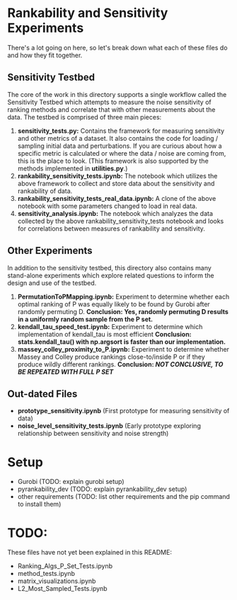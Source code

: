 # Rankability and Sensitivity Experiments

There's a lot going on here, so let's break down what each of these files do and how they fit together.

## Sensitivity Testbed

The core of the work in this directory supports a single workflow called the Sensitivity Testbed which attempts to measure the noise sensitivity of ranking methods and correlate that with other measurements about the data. The testbed is comprised of three main pieces:

1. **sensitivity_tests.py:** Contains the framework for measuring sensitivity and other metrics of a dataset. It also contains the code for loading / sampling initial data and perturbations. If you are curious about how a specific metric is calculated or where the data / noise are coming from, this is the place to look. (This framework is also supported by the methods implemented in **utilities.py**.)
2. **rankability_sensitivity_tests.ipynb:** The notebook which utilizes the above framework to collect and store data about the sensitivity and rankability of data.
3. **rankability_sensitivity_tests_real_data.ipynb:** A clone of the above notebook with some parameters changed to load in real data.
4. **sensitivity_analysis.ipynb:** The notebook which analyzes the data collected by the above rankability_sensitivity_tests notebook and looks for correlations between measures of rankability and sensitivity.

## Other Experiments

In addition to the sensitivity testbed, this directory also contains many stand-alone experiments which explore related questions to inform the design and use of the testbed.

1. **PermutationToPMapping.ipynb:** Experiment to determine whether each optimal ranking of P was equally likely to be found by Gurobi after randomly permuting D. **Conclusion: Yes, randomly permuting D results in a uniformly random sample from the P set.**
2. **kendall_tau_speed_test.ipynb:** Experiment to determine which implementation of kendall_tau is most efficient **Conclusion: stats.kendall_tau() with np.argsort is faster than our implementation.**
3. **massey_colley_proximity_to_P.ipynb:** Experiment to determine whether Massey and Colley produce rankings close-to/inside P or if they produce wildly different rankings. **Conclusion: *NOT CONCLUSIVE, TO BE REPEATED WITH FULL P SET***

## Out-dated Files

- **prototype_sensitivity.ipynb** (First prototype for measuring sensitivity of data)
- **noise_level_sensitivity_tests.ipynb** (Early prototype exploring relationship between sensitivity and noise strength)


# Setup
- Gurobi (TODO: explain gurobi setup)
- pyrankability_dev (TODO: explain pyrankability_dev setup)
- other requirements (TODO: list other requirements and the pip command to install them)

# TODO:

These files have not yet been explained in this README:

- Ranking_Algs_P_Set_Tests.ipynb
- method_tests.ipynb
- matrix_visualizations.ipynb
- L2_Most_Sampled_Tests.ipynb